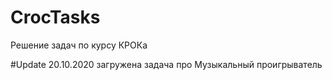 # CrocTasks
Решение задач по курсу КРОКа

#Update 20.10.2020 загружена задача про Музыкальный проигрыватель 

